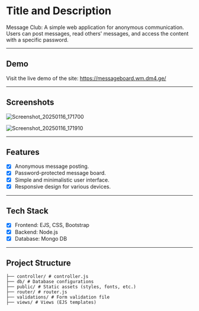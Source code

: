 # **Title and Description**

Message Club: A simple web application for anonymous communication. Users can post messages, read others' messages, and access the content with a specific password.

---

## **Demo**

Visit the live demo of the site:
https://messageboard.wm.dm4.ge/

---

## **Screenshots**

![Screenshot_20250116_171700](https://github.com/user-attachments/assets/0734dfd8-3421-411a-943f-4f24300a9833)

![Screenshot_20250116_171910](https://github.com/user-attachments/assets/3bda774b-5aa8-476b-8d22-48ebcd221865)


---

## **Features**

- [x] Anonymous message posting.
- [x] Password-protected message board.
- [x] Simple and minimalistic user interface.
- [x] Responsive design for various devices.

---

## **Tech Stack**

- [x] Frontend:  EJS, CSS, Bootstrap
- [x] Backend:  Node.js
- [x] Database:  Mongo DB

---

## **Project Structure**

```src/ 
├── controller/ # controller.js 
├── db/ # Database configurations 
├── public/ # Static assets (styles, fonts, etc.) 
├── router/ # router.js 
├── validations/ # Form validation file 
├── views/ # Views (EJS templates)
